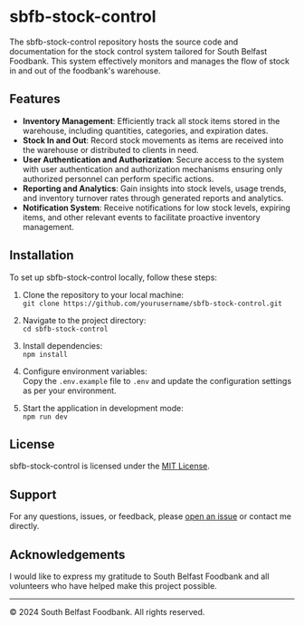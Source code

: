 # sbfb-stock-control

The sbfb-stock-control repository hosts the source code and documentation for the stock control system tailored for South Belfast Foodbank. This system effectively monitors and manages the flow of stock in and out of the foodbank's warehouse.

## Features

- **Inventory Management**: Efficiently track all stock items stored in the warehouse, including quantities, categories, and expiration dates.
- **Stock In and Out**: Record stock movements as items are received into the warehouse or distributed to clients in need.
- **User Authentication and Authorization**: Secure access to the system with user authentication and authorization mechanisms ensuring only authorized personnel can perform specific actions.
- **Reporting and Analytics**: Gain insights into stock levels, usage trends, and inventory turnover rates through generated reports and analytics.
- **Notification System**: Receive notifications for low stock levels, expiring items, and other relevant events to facilitate proactive inventory management.

## Installation

To set up sbfb-stock-control locally, follow these steps:

1. Clone the repository to your local machine:  
`git clone https://github.com/yourusername/sbfb-stock-control.git`

2. Navigate to the project directory:  
  `cd sbfb-stock-control`

3. Install dependencies:  
  `npm install`

4. Configure environment variables:  
  Copy the `.env.example` file to `.env` and update the configuration settings as per your environment.

5. Start the application in development mode:  
  `npm run dev`

## License

sbfb-stock-control is licensed under the [MIT License](LICENSE).

## Support

For any questions, issues, or feedback, please [open an issue](https://github.com/yourusername/sbfb-stock-control/issues) or contact me directly.

## Acknowledgements

I would like to express my gratitude to South Belfast Foodbank and all volunteers who have helped make this project possible.

---
© 2024 South Belfast Foodbank. All rights reserved.
